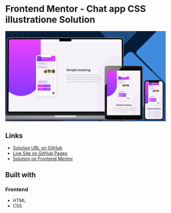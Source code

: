 # Frontend Mentor - Chat app CSS illustratione Solution

![Design preview for the Chat app CSS illustration challenge](./design/preview.png)

## Links

- [Solution URL on GitHub](https://github.com/TetianaAleks/fm-solutions-hub/tree/main/20-chat-app-css-illustration)
- [Live Site on GitHub Pages](https://tetianaaleks.github.io/fm-solutions-hub/20-chat-app-css-illustration/)
- [Solution on Frontend Mentor](https://www.frontendmentor.io/solutions/chat-app-css-illustration-zcMgvsuxDH) 

## Built with

### Frontend

- HTML
- CSS